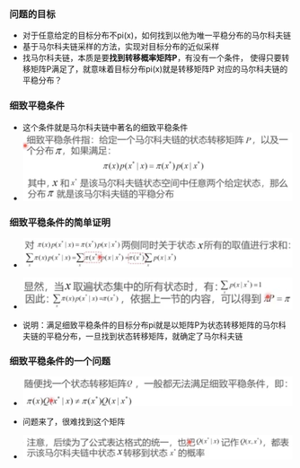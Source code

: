 ### 问题的目标

* 对于任意给定的目标分布不pi(x)，如何找到以他为唯一平稳分布的马尔科夫链
* 基于马尔科夫链采样的方法，实现对目标分布的近似采样
* 找马尔科夫链，本质是要**找到转移概率矩阵P**，有没有一个条件， 使得只要转移矩阵P满足了，就意味着目标分布pi(x)就是转移矩阵P 对应的马尔科夫链的平稳分布？

### 细致平稳条件

* 这个条件就是马尔科夫链中著名的细致平稳条件
* ![image-20230410112435745](%E9%97%AE%E9%A2%98%E7%9A%84%E7%9B%AE%E6%A0%87%E4%B8%8E%E7%BB%86%E8%87%B4%E5%B9%B3%E7%A8%B3%E6%9D%A1%E4%BB%B6.assets/image-20230410112435745.png)

### 细致平稳条件的简单证明

* ![image-20230410112529158](%E9%97%AE%E9%A2%98%E7%9A%84%E7%9B%AE%E6%A0%87%E4%B8%8E%E7%BB%86%E8%87%B4%E5%B9%B3%E7%A8%B3%E6%9D%A1%E4%BB%B6.assets/image-20230410112529158.png)
* ![image-20230410112612349](%E9%97%AE%E9%A2%98%E7%9A%84%E7%9B%AE%E6%A0%87%E4%B8%8E%E7%BB%86%E8%87%B4%E5%B9%B3%E7%A8%B3%E6%9D%A1%E4%BB%B6.assets/image-20230410112612349.png)

* 说明：满足细致平稳条件的目标分布pi就是以矩阵P为状态转移矩阵的马尔科夫链的平稳分布，一旦找到状态转移矩阵，就确定了马尔科夫链

### 细致平稳条件的一个问题

* ![image-20230410112816777](%E9%97%AE%E9%A2%98%E7%9A%84%E7%9B%AE%E6%A0%87%E4%B8%8E%E7%BB%86%E8%87%B4%E5%B9%B3%E7%A8%B3%E6%9D%A1%E4%BB%B6.assets/image-20230410112816777.png)
* 问题来了，很难找到这个矩阵

* ![image-20230410112829747](%E9%97%AE%E9%A2%98%E7%9A%84%E7%9B%AE%E6%A0%87%E4%B8%8E%E7%BB%86%E8%87%B4%E5%B9%B3%E7%A8%B3%E6%9D%A1%E4%BB%B6.assets/image-20230410112829747.png)